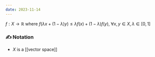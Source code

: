 ```yaml
---
date: 2023-11-14
---
```

$f: X \rightarrow \mathbb{R}$ where $f(\lambda x + ( 1- \lambda ) y ) \leq \lambda f(x) + ( 1-\lambda ) f(y)$, $\forall x,y \in X, \lambda \in [0,1]$

### ✍️ Notation
- $X$ is a [[vector space]]